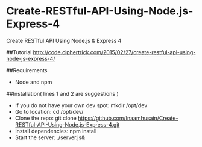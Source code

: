 # Create-RESTful-API-Using-Node.js-Express-4
Create RESTful API Using Node.js &amp; Express 4

##Tutorial
http://code.ciphertrick.com/2015/02/27/create-restful-api-using-node-js-express-4/

##Requirements
* Node and npm

##Installation( lines 1 and 2 are suggestions )

* If you do not have your own dev spot: mkdir /opt/dev
* Go to location: cd /opt/dev/
* Clone the repo: git clone  https://github.com/Inaamhusain/Create-RESTful-API-Using-Node.js-Express-4.git
* Install dependencies: npm install  
* Start the server: ./server.js&
